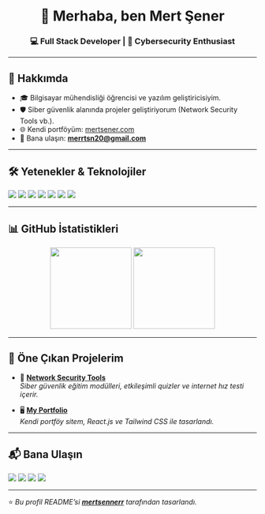 <h1 align="center">👋 Merhaba, ben Mert Şener</h1>
<h3 align="center">💻 Full Stack Developer | 📡 Cybersecurity Enthusiast</h3>

---

## 🚀 Hakkımda
- 🎓 Bilgisayar mühendisliği öğrencisi ve yazılım geliştiricisiyim.  
- 🛡 Siber güvenlik alanında projeler geliştiriyorum (Network Security Tools vb.).  
- 🌐 Kendi portföyüm: [mertsener.com](https://mertsener.com)  
- 📩 Bana ulaşın: **merrtsn20@gmail.com**  

---

## 🛠 Yetenekler & Teknolojiler
<p>
<img src="https://img.shields.io/badge/JavaScript-F7DF1E?logo=javascript&logoColor=black" />
<img src="https://img.shields.io/badge/React-20232A?logo=react&logoColor=61DAFB" />
<img src="https://img.shields.io/badge/Firebase-FFCA28?logo=firebase&logoColor=black" />
<img src="https://img.shields.io/badge/Node.js-339933?logo=node.js&logoColor=white" />
<img src="https://img.shields.io/badge/Tailwind_CSS-38B2AC?logo=tailwind-css&logoColor=white" />
<img src="https://img.shields.io/badge/HTML5-E34F26?logo=html5&logoColor=white" />
<img src="https://img.shields.io/badge/CSS3-1572B6?logo=css3&logoColor=white" />
</p>

---

## 📊 GitHub İstatistikleri
<p align="center">
<img src="https://github-readme-stats.vercel.app/api?username=mertsenerr&show_icons=true&theme=tokyonight" height="165" />
<img src="https://github-readme-stats.vercel.app/api/top-langs/?username=mertsenerr&layout=compact&theme=tokyonight" height="165" />
</p>

---

## 🌟 Öne Çıkan Projelerim
- 🔐 [**Network Security Tools**](https://github.com/mertsenerr/networksecuritytools)  
  _Siber güvenlik eğitim modülleri, etkileşimli quizler ve internet hız testi içerir._
  
- 🖥 [**My Portfolio**](https://github.com/mertsenerr/myportfolio)  
  _Kendi portföy sitem, React.js ve Tailwind CSS ile tasarlandı._

---

## 📬 Bana Ulaşın
<p>
<a href="mailto:merrtsn20@gmail.com"><img src="https://img.shields.io/badge/Gmail-D14836?logo=gmail&logoColor=white" /></a>
<a href="https://linkedin.com/in/mertsener"><img src="https://img.shields.io/badge/LinkedIn-0A66C2?logo=linkedin&logoColor=white" /></a>
<a href="https://mertsener.com"><img src="https://img.shields.io/badge/Web_Site-000000?logo=About.me&logoColor=white" /></a>
<a href="https://x.com/merrtsener"><img src="https://img.shields.io/badge/Twitter-1DA1F2?logo=twitter&logoColor=white" /></a>
</p>

---

⭐️ _Bu profil README’si **[mertsennerr](https://github.com/mertsennerr)** tarafından tasarlandı._
